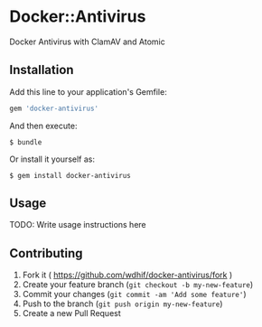 # Docker::Antivirus

Docker Antivirus with ClamAV and Atomic

## Installation

Add this line to your application's Gemfile:

```ruby
gem 'docker-antivirus'
```

And then execute:

    $ bundle

Or install it yourself as:

    $ gem install docker-antivirus

## Usage

TODO: Write usage instructions here

## Contributing

1. Fork it ( https://github.com/wdhif/docker-antivirus/fork )
2. Create your feature branch (`git checkout -b my-new-feature`)
3. Commit your changes (`git commit -am 'Add some feature'`)
4. Push to the branch (`git push origin my-new-feature`)
5. Create a new Pull Request
